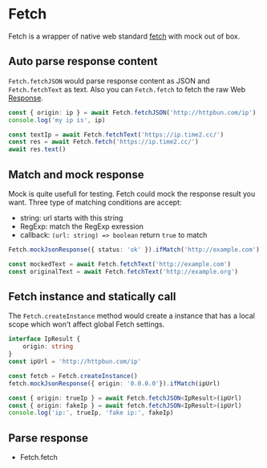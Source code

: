 # Fetch

Fetch is a wrapper of native web standard [fetch](https://developer.mozilla.org/en-US/docs/Web/API/fetch) with mock out of box.

## Auto parse response content

`Fetch.fetchJSON` would parse response content as JSON and `Fetch.fetchText` as text. Also you can `Fetch.fetch` to fetch the raw Web [Response](https://developer.mozilla.org/en-US/docs/Web/API/Response).

```typescript
const { origin: ip } = await Fetch.fetchJSON('http://httpbun.com/ip')
console.log('my ip is', ip)

const textIp = await Fetch.fetchText('https://ip.time2.cc/')
const res = await Fetch.fetch('https://ip.time2.cc/')
await res.text()
```

## Match and mock response
Mock is quite usefull for testing. Fetch could mock the response result you want.
Three type of matching conditions are accept:

- string: url starts with this string
- RegExp: match the RegExp exression 
- callback: `(url: string) => boolean` return `true` to match

```typescript
Fetch.mockJsonResponse({ status: 'ok' }).ifMatch('http://example.com')

const mockedText = await Fetch.fetchText('http://example.com')
const originalText = await Fetch.fetchText('http://example.org')
```

## Fetch instance and statically call

The `Fetch.createInstance` method would create a instance 
that has a local scope which won't affect global Fetch settings.

```typescript
interface IpResult {
    origin: string
}
const ipUrl = 'http://httpbun.com/ip'

const fetch = Fetch.createInstance()
fetch.mockJsonResponse({ origin: '0.0.0.0'}).ifMatch(ipUrl)

const { origin: trueIp } = await Fetch.fetchJSON<IpResult>(ipUrl)
const { origin: fakeIp } = await fetch.fetchJSON<IpResult>(ipUrl)
console.log('ip:', trueIp, 'fake ip:', fakeIp)
```

## Parse response

- Fetch.fetch